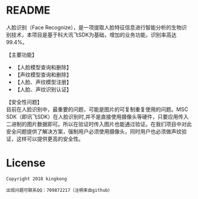 # README

人脸识别（Face Recognize），是一项提取人脸特征信息进行智能分析的生物识别技术，本项目是基于科大讯飞SDK为基础，增加的业务功能，识别率高达99.4%。

【主要功能】<br/>
- 【人脸模型查询和删除】
- 【声纹模型查询和删除】
- 【人脸、声纹模型注册】
- 【人脸、声纹识别认证】

【安全性问题】<br>
目前在人脸识别中，最重要的问题，可能是图片的可复制重复使用的问题。MSC  SDK（即讯飞SDK）在人脸识别时,并不是直接使用摄像头等硬件，只要应用传入二进制的图片数据即可。所以在验证时传入图片也能通过验证。在我们项目中对此安全问题提供了解决方案，强制用户必须使用摄像头，同时用户也必须做声纹验证，这样可以提供更高的安全性。

# License

```text
Copyright 2018 kingkong

出现问题可联系QQ：709872217（注明来自github）
```
